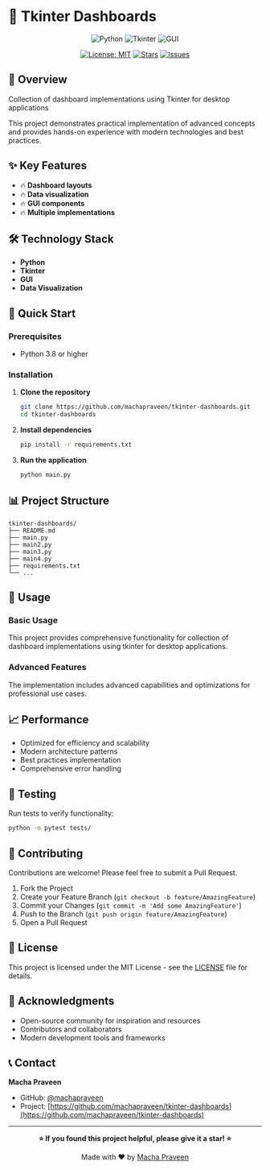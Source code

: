 # 🚀 Tkinter Dashboards

<div align="center">

![Python](https://img.shields.io/badge/Python-3776AB?style=for-the-badge&logo=python&logoColor=white)
![Tkinter](https://img.shields.io/badge/Tkinter-0078D4?style=for-the-badge&logo=python&logoColor=white)
![GUI](https://img.shields.io/badge/GUI-Desktop-green?style=for-the-badge&logo=desktop&logoColor=white)

[![License: MIT](https://img.shields.io/badge/License-MIT-yellow.svg?style=for-the-badge)](https://opensource.org/licenses/MIT)
[![Stars](https://img.shields.io/github/stars/machapraveen/tkinter-dashboards?style=for-the-badge)](https://github.com/machapraveen/tkinter-dashboards/stargazers)
[![Issues](https://img.shields.io/github/issues/machapraveen/tkinter-dashboards?style=for-the-badge)](https://github.com/machapraveen/tkinter-dashboards/issues)

</div>

## 📖 Overview

Collection of dashboard implementations using Tkinter for desktop applications

This project demonstrates practical implementation of advanced concepts and provides hands-on experience with modern technologies and best practices.

## ✨ Key Features

- 🔥 **Dashboard layouts**
- 🔥 **Data visualization**
- 🔥 **GUI components**
- 🔥 **Multiple implementations**

## 🛠️ Technology Stack

- **Python**
- **Tkinter**
- **GUI**
- **Data Visualization**

## 🚀 Quick Start

### Prerequisites

- Python 3.8 or higher




### Installation

1. **Clone the repository**
   ```bash
   git clone https://github.com/machapraveen/tkinter-dashboards.git
   cd tkinter-dashboards
   ```

2. **Install dependencies**
   ```bash
   pip install -r requirements.txt
   ```

3. **Run the application**
   ```bash
   python main.py
   ```

## 📊 Project Structure

```
tkinter-dashboards/
├── README.md
├── main.py
├── main2.py
├── main3.py
├── main4.py
├── requirements.txt
└── ...
```

## 🎯 Usage

### Basic Usage

This project provides comprehensive functionality for collection of dashboard implementations using tkinter for desktop applications. 

### Advanced Features

The implementation includes advanced capabilities and optimizations for professional use cases.

## 📈 Performance

- Optimized for efficiency and scalability
- Modern architecture patterns
- Best practices implementation
- Comprehensive error handling

## 🧪 Testing

Run tests to verify functionality:
```bash
python -m pytest tests/
```

## 🤝 Contributing

Contributions are welcome! Please feel free to submit a Pull Request.

1. Fork the Project
2. Create your Feature Branch (`git checkout -b feature/AmazingFeature`)
3. Commit your Changes (`git commit -m 'Add some AmazingFeature'`)
4. Push to the Branch (`git push origin feature/AmazingFeature`)
5. Open a Pull Request

## 📜 License

This project is licensed under the MIT License - see the [LICENSE](LICENSE) file for details.

## 🙏 Acknowledgments

- Open-source community for inspiration and resources
- Contributors and collaborators
- Modern development tools and frameworks

## 📞 Contact

**Macha Praveen**
- GitHub: [@machapraveen](https://github.com/machapraveen)
- Project: [https://github.com/machapraveen/tkinter-dashboards](https://github.com/machapraveen/tkinter-dashboards)

---

<div align="center">

**⭐ If you found this project helpful, please give it a star! ⭐**

Made with ❤️ by [Macha Praveen](https://github.com/machapraveen)

</div>
